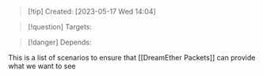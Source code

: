 
>[!tip] Created: [2023-05-17 Wed 14:04]

>[!question] Targets: 

>[!danger] Depends: 

This is a list of scenarios to ensure that [[DreamEther Packets]] can provide what we want to see